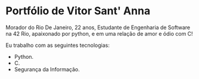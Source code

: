 # Portfólio de Vitor Sant' Anna 
Morador do Rio De Janeiro, 22 anos, Estudante de Engenharia de Software na 42 Rio, apaixonado por python, e em uma relação de amor e ódio com C!

Eu trabalho com as seguintes tecnologias:
- Python.
- C.
- Segurança da Informação.




